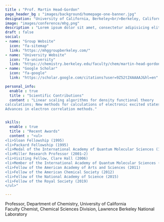 ```yaml
---
title : "Prof. Martin Head-Gordon"
page_header_bg : "images/background/homepage-one-banner.jpg"
designation: "University of California, Berkeley<br/>Berkeley, California, USA"
image: "images/conference/mhg.png"
description : "Lorem ipsum dolor sit amet, consectetur adipisicing elit. Maiores, velit."
draft : false
social:
- name: "Group Website"
  icon: "fa-sitemap"
  link: "https://mhggroupberkeley.com/"
- name: "University Website"
  icon: "fa-university"
  link: "https://chemistry.berkeley.edu/faculty/chem/martin-head-gordon"
- name: "Google Scholar"
  icon: "fa-google"
  link: "https://scholar.google.com/citations?user=9Z52tZ4AAAAJ&hl=en"

personal_info:
  enable : true
  title : "Scientific Contributions"
  content : "Linear scaling algorithms for density functional theory
calculations; New methods for calculations of electronic excited states;
Advances in electron correlation methods."


skills:
  enable : true
  title : "Recent Awards"
  content : "<ul>
<li>Sloan Fellowship (1995)
<li>Packard Fellowship (1995)
<li>Medal of the International Academy of Quantum Molecular Sciences (1998)
<li>Miller Research Professor (2001–2)
<li>Visiting Fellow, Clare Hall (2006)
<li>Member of the International Academy of Quantum Molecular Sciences (2006)
<li>Fellow of the American Academy of Arts and Sciences (2011)
<li>Fellow of the American Chemical Society (2012)
<li>Fellow of the National Academy of Science (2015)
<li>Fellow of the Royal Society (2019)
</ul>"

---
```

Professor, Department of Chemistry, University of California<br/>
Faculty Chemist, Chemical Sciences Division, Lawrence Berkeley National Laboratory
